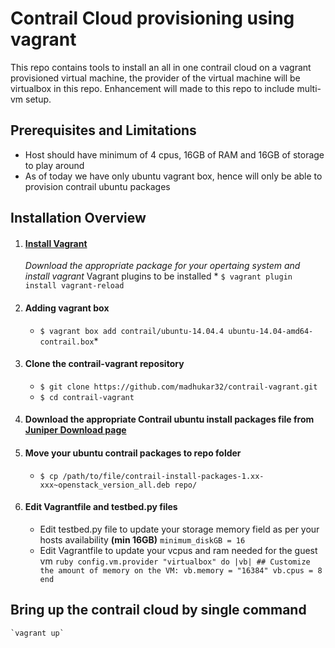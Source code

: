 # Contrail Cloud provisioning using vagrant

This repo contains tools to install an all in one contrail cloud on a vagrant provisioned virtual machine, the provider of the virtual machine will be virtualbox in this repo. Enhancement will made to this repo to include multi-vm setup.

## Prerequisites and Limitations
* Host should have minimum of 4 cpus, 16GB of RAM and 16GB of storage to play around 
* As of today we have only ubuntu vagrant box, hence will only be able to provision contrail ubuntu packages 

## Installation Overview

1. #### [Install Vagrant](https://www.vagrantup.com/downloads.html)
   *Download the appropriate package for your opertaing system and install vagrant*
   Vagrant plugins to be installed
	 		* `$ vagrant plugin install vagrant-reload`

2. #### Adding vagrant box 
   * `$ vagrant box add contrail/ubuntu-14.04.4 ubuntu-14.04-amd64-contrail.box`* 

3. #### Clone the contrail-vagrant repository
   * `$ git clone https://github.com/madhukar32/contrail-vagrant.git`
   * `$ cd contrail-vagrant`

4. #### Download the appropriate Contrail ubuntu install packages file from [Juniper Download page](http://www.juniper.net/support/downloads/?p=contrail#sw)

5. #### Move your ubuntu contrail packages to repo folder
   * `$ cp /path/to/file/contrail-install-packages-1.xx-xxx~openstack_version_all.deb repo/`

6. #### Edit Vagrantfile and testbed.py files
	 * Edit testbed.py file to update your storage memory field as per your hosts availability **(min 16GB)**
			`minimum_diskGB = 16` 
	 * Edit Vagrantfile to update your vcpus and ram needed for the guest vm
			`ruby
			 config.vm.provider "virtualbox" do |vb|
			 ## Customize the amount of memory on the VM:
      				vb.memory = "16384"
      				vb.cpus = 8
  			 end
			`

## Bring up the contrail cloud by single command
	`vagrant up`

